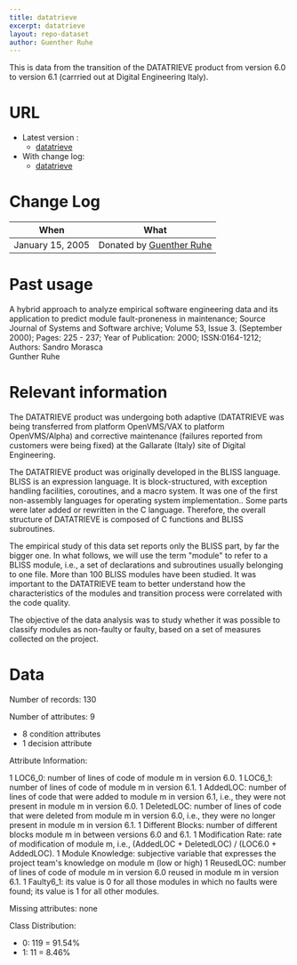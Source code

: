 ```yaml
---
title: datatrieve
excerpt: datatrieve
layout: repo-dataset
author: Guenther Ruhe
---
```



This is data from the transition of the DATATRIEVE product from version 6.0 to
	         version 6.1 (carrried out at Digital Engineering Italy).

# URL

  * Latest version :
    * [ datatrieve](https://terapromise.csc.ncsu.edu/repo/issues/datatrieve/datatrieve.arff)
  * With change log:
    * [datatrieve](https://terapromise.csc.ncsu.edu/repo/issues/datatrieve)

# Change Log

When | What
---- | ----
January 15, 2005 | Donated by [Guenther Ruhe](/repo/people/data-donors/promise3.html)


# Past usage

A hybrid approach to analyze empirical software engineering data
       and its application to predict module fault-proneness in maintenance;
       Source 	Journal of Systems and Software archive;
       Volume 53,  Issue 3.  (September 2000);
       Pages: 225 - 237;
       Year of Publication: 2000;
       ISSN:0164-1212;
       Authors:
       Sandro Morasca 	
       Gunther Ruhe

# Relevant information

The DATATRIEVE product was undergoing both adaptive (DATATRIEVE was being transferred  from platform OpenVMS/VAX to platform OpenVMS/Alpha) and corrective maintenance (failures reported from customers were being fixed) at the Gallarate (Italy) site of Digital Engineering.

The DATATRIEVE product was originally developed in the BLISS language. BLISS is an  expression language. It is block-structured, with exception handling facilities, coroutines, and a macro system. It was one of the first non-assembly languages for operating system implementation.. Some parts were later added or rewritten in the C language. Therefore, the  overall structure of DATATRIEVE is composed of C functions and BLISS subroutines.

The empirical study of this data set reports only the BLISS part, by far the bigger one.  In what follows, we will use the term "module" to refer to a BLISS module, i.e., a set of   declarations and subroutines usually belonging to one file. More than 100 BLISS modules   have been studied. It was important to the DATATRIEVE team to better understand how the  characteristics of the modules and transition process were correlated with the code quality.

The objective of the data analysis was to study whether it was possible to classify modules as non-faulty or faulty, based on a set of measures collected on the project.


# Data

Number of records: 130

Number of attributes: 9
   * 8 condition attributes
   * 1 decision attribute

Attribute Information:

   1 LOC6_0: number of lines of code of module m in version 6.0.
   1 LOC6_1: number of lines of code of module m in version 6.1.
   1 AddedLOC: number of lines of code that were added to module m in version 6.1, i.e., they were not present in module m in version 6.0.
   1 DeletedLOC: number of lines of code that were deleted from module m in version 6.0, i.e.,   they were no longer present in module m in version 6.1.
   1 Different Blocks: number of different blocks module m in between versions 6.0 and 6.1.
   1 Modification Rate: rate of modification of module m, i.e.,   (AddedLOC + DeletedLOC) / (LOC6.0 + AddedLOC).
   1 Module Knowledge: subjective variable that expresses the project team's knowledge on   module m (low or high)
   1 ReusedLOC: number of lines of code of module m in version 6.0 reused in module m in    version 6.1.
   1 Faulty6_1: its value is 0 for all those modules in which no faults were found;   its value is 1 for all other modules.

Missing attributes: none

Class Distribution:
   * 0:   119 = 91.54%
   * 1:   11  =  8.46%
